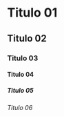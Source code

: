 # Titulo 01

## Titulo 02

### Titulo 03

#### Titulo 04

##### Titulo 05

###### Titulo 06

<!-- 
Comentário igual no html
O nivel do titulo é definido pela quantida de # antes dele 
-->